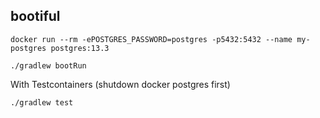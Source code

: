 bootiful
--------

```
docker run --rm -ePOSTGRES_PASSWORD=postgres -p5432:5432 --name my-postgres postgres:13.3
```

```
./gradlew bootRun
```

With Testcontainers (shutdown docker postgres first)
```
./gradlew test
```


